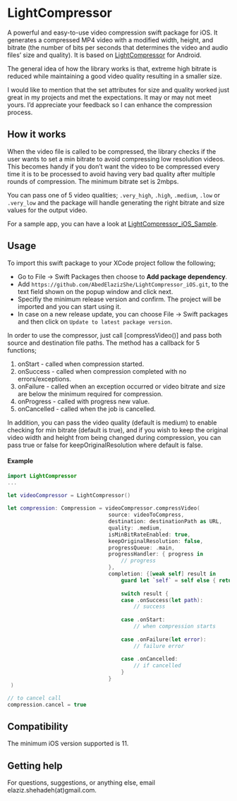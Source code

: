 # LightCompressor

A powerful and easy-to-use video compression swift package for iOS.  It  generates a compressed MP4 video with a modified width, height, and bitrate (the number of bits per seconds that determines the video and audio files’ size and quality). It is based on [LightCompressor](https://github.com/AbedElazizShe/LightCompressor) for Android.

The general idea of how the library works is that, extreme high bitrate is reduced while maintaining a good video quality resulting in a smaller size.

I would like to mention that the set attributes for size and quality worked just great in my projects and met the expectations. It may or may not meet yours. I’d appreciate your feedback so I can enhance the compression process.

## How it works
When the video file is called to be compressed, the library checks if the user wants to set a min bitrate to avoid compressing low resolution videos. This becomes handy if you don’t want the video to be compressed every time it is to be processed to avoid having very bad quality after multiple rounds of compression. The minimum bitrate set is 2mbps.

You can pass one of  5 video qualities; `.very_high`, `.high`, `.medium`, `.low` or `.very_low` and the package will handle generating the right bitrate and size values for the output video.

For a sample app, you can have a look at [LightCompressor_iOS_Sample](https://github.com/AbedElazizShe/LightCompressor_iOS_Sample).

Usage
--------
To import this swift package to your XCode project follow the following;
- Go to File -> Swift Packages then choose to **Add package dependency**.
- Add  `https://github.com/AbedElazizShe/LightCompressor_iOS.git`, to the text field shown on the popup window and click next.
- Specifiy the minimum release version and confirm. The project will be imported and you can start using it.
- In case on a new release update, you can choose File -> Swift packages and then click on `Update to latest package version`.

In order to use the compressor, just call [compressVideo()] and pass both source and destination file paths. The method has a callback for 5 functions;
1) onStart - called when compression started.
2) onSuccess - called when compression completed with no errors/exceptions.
3) onFailure - called when an exception occurred or video bitrate and size are below the minimum required for compression.
4) onProgress - called with progress new value.
5) onCancelled - called when the job is cancelled.

In addition, you can pass the video quality (default is medium)  to enable checking for min bitrate (default is true), and if you wish to keep the
original video width and height from being changed during compression, you can pass true or false for keepOriginalResolution where default is false.

#### Example

```swift
import LightCompressor
...

let videoCompressor = LightCompressor()
 
let compression: Compression = videoCompressor.compressVideo(
                                source: videoToCompress,
                                destination: destinationPath as URL,
                                quality: .medium,
                                isMinBitRateEnabled: true,
                                keepOriginalResolution: false,
                                progressQueue: .main,
                                progressHandler: { progress in
                                    // progress
                                },                                            
                                completion: {[weak self] result in
                                    guard let `self` = self else { return }
                                             
                                    switch result {                                                 
                                    case .onSuccess(let path):
                                        // success 
                                                 
                                    case .onStart:
                                        // when compression starts
                                                 
                                    case .onFailure(let error):
                                        // failure error 
                                                 
                                    case .onCancelled:
                                        // if cancelled
                                    }
                                }
 )

// to cancel call
compression.cancel = true

```

## Compatibility
The minimum iOS version supported is 11.

## Getting help
For questions, suggestions, or anything else, email elaziz.shehadeh(at)gmail.com.
